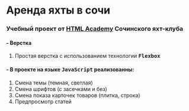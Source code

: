 # Аренда яхты в сочи
### Учебный проект от [HTML Academy](https://htmlacademy.ru) Сочинского яхт-клуба
#### - Верстка
1. Простая верстка с использованием технологии <kbd>**Flexbox**</kbd>
#### - В проекте на языке <kbd>**JavaScript**</kbd> реализованны:
1. Cмена темы (темная, светлая)
2. Cмена шрифтов (с засечками и без)
3. Cмена показа карточек товаров (плитка, строка)
4. Предпросмотр статей
